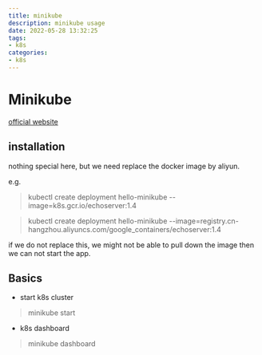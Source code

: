 ```yaml
---
title: minikube
description: minikube usage
date: 2022-05-28 13:32:25
tags:
- k8s
categories:
- k8s
---
```


# Minikube
[official website](https://minikube.sigs.k8s.io/docs/start/)

## installation
nothing special here, but we need replace the 
docker image by aliyun.

e.g.
> kubectl create deployment hello-minikube --image=k8s.gcr.io/echoserver:1.4

> kubectl create deployment hello-minikube --image=registry.cn-hangzhou.aliyuncs.com/google_containers/echoserver:1.4

if we do not replace this, we might not be able to pull down the image then we can not
start the app.

## Basics
- start k8s cluster
> minikube start
- k8s dashboard
> minikube dashboard